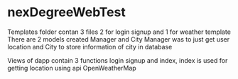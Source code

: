 # nexDegreeWebTest

Templates folder contan 3 files 2 for login signup and 1 for weather template
There are 2 models created Manager and City
Manager was to just get user location and City to store information of city in database

Views of dapp contain 3 functions login signup and index, index is used for getting location using api OpenWeatherMap

